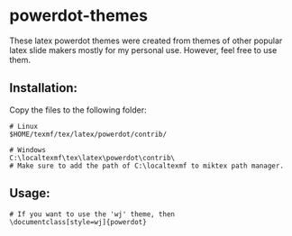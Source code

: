 # powerdot-themes

These latex powerdot themes were created from themes of other popular latex slide makers mostly for my personal use. 
However, feel free to use them.

## Installation:
Copy the files to the following folder:

    # Linux
    $HOME/texmf/tex/latex/powerdot/contrib/
    
    # Windows
    C:\localtexmf\tex\latex\powerdot\contrib\
    # Make sure to add the path of C:\localtexmf to miktex path manager.

## Usage:

    # If you want to use the 'wj' theme, then
    \documentclass[style=wj]{powerdot}
    
